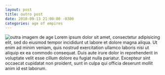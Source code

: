 ```yaml
---
layout: post
title: outro post
date: 2018-09-13 21:00:00 -0300
categories: age of empires
---
```


![outra imagem de age](http://s2.glbimg.com/bBk6T9ENBed90iHeCOuZIH4DzEU=/695x0/s.glbimg.com/po/tt2/f/original/2016/04/13/age-of-empires-2-hd-01.jpg)
Lorem ipsum dolor sit amet, consectetur adipisicing elit, sed do eiusmod
tempor incididunt ut labore et dolore magna aliqua. Ut enim ad minim veniam,
quis nostrud exercitation ullamco laboris nisi ut aliquip ex ea commodo
consequat. Duis aute irure dolor in reprehenderit in voluptate velit esse
cillum dolore eu fugiat nulla pariatur. Excepteur sint occaecat cupidatat non
proident, sunt in culpa qui officia deserunt mollit anim id est laborum.